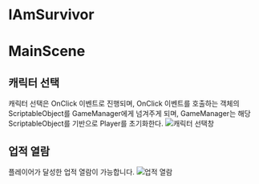 # IAmSurvivor

# MainScene

## 캐릭터 선택

캐릭터 선택은 OnClick 이벤트로 진행되며, OnClick 이벤트를 호출하는 객체의 ScriptableObject를 GameManager에게 넘겨주게 되며, GameManager는 해당 ScriptableObject를 기반으로 Player를 초기화한다.
![캐릭터 선택창](./.image/캐릭터%20선택창.gif)

## 업적 열람

플레이어가 달성한 업적 열람이 가능합니다.
![업적 열람](./.image/업적%20열람.gif)
